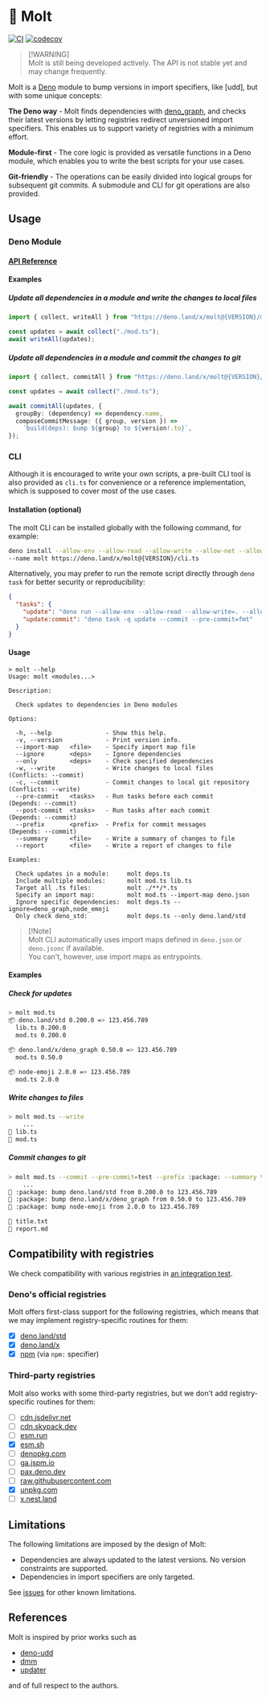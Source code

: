 # 🦕 Molt

[![CI](https://github.com/hasundue/molt/actions/workflows/ci.yml/badge.svg)](https://github.com/hasundue/molt/actions/workflows/ci.yml)
[![codecov](https://codecov.io/github/hasundue/molt/graph/badge.svg?token=NhpMdDRNxy)](https://codecov.io/github/hasundue/molt)

> [!WARNING]\
> Molt is still being developed actively. The API is not stable yet and may
> change frequently.

Molt is a [Deno] module to bump versions in import specifiers, like [udd], but
with some unique concepts:

**The Deno way** - Molt finds dependencies with [deno_graph], and checks their
latest versions by letting registries redirect unversioned import specifiers.
This enables us to support variety of registries with a minimum effort.

**Module-first** - The core logic is provided as versatile functions in a Deno
module, which enables you to write the best scripts for your use cases.

**Git-friendly** - The operations can be easily divided into logical groups for
subsequent git commits. A submodule and CLI for git operations are also
provided.

## Usage

### Deno Module

#### [API Reference](https://deno.land/x/molt/mod.ts)

#### Examples

##### Update all dependencies in a module and write the changes to local files

```ts
import { collect, writeAll } from "https://deno.land/x/molt@{VERSION}/mod.ts";

const updates = await collect("./mod.ts");
await writeAll(updates);
```

##### Update all dependencies in a module and commit the changes to git

```ts
import { collect, commitAll } from "https://deno.land/x/molt@{VERSION}/mod.ts";

const updates = await collect("./mod.ts");

await commitAll(updates, {
  groupBy: (dependency) => dependency.name,
  composeCommitMessage: ({ group, version }) =>
    `build(deps): bump ${group} to ${version!.to}`,
});
```

### CLI

Although it is encouraged to write your own scripts, a pre-built CLI tool is
also provided as `cli.ts` for convenience or a reference implementation, which
is supposed to cover most of the use cases.

#### Installation (optional)

The molt CLI can be installed globally with the following command, for example:

```sh
deno install --allow-env --allow-read --allow-write --allow-net --allow-run=git,deno\
--name molt https://deno.land/x/molt@{VERSION}/cli.ts
```

Alternatively, you may prefer to run the remote script directly through
`deno task` for better security or reproducibility:

```json
{
  "tasks": {
    "update": "deno run --allow-env --allow-read --allow-write=. --allow-run=git,deno --allow-net=deno.land https://deno.land/x/molt@{VERSION}/cli.ts ./**/*.ts",
    "update:commit": "deno task -q update --commit --pre-commit=fmt"
  }
}
```

#### Usage

```
> molt --help
Usage: molt <modules...>

Description:

  Check updates to dependencies in Deno modules

Options:

  -h, --help               - Show this help.                                              
  -v, --version            - Print version info.                                          
  --import-map   <file>    - Specify import map file                                      
  --ignore       <deps>    - Ignore dependencies                                          
  --only         <deps>    - Check specified dependencies                                 
  -w, --write              - Write changes to local files            (Conflicts: --commit)
  -c, --commit             - Commit changes to local git repository  (Conflicts: --write) 
  --pre-commit   <tasks>   - Run tasks before each commit            (Depends: --commit)  
  --post-commit  <tasks>   - Run tasks after each commit             (Depends: --commit)  
  --prefix       <prefix>  - Prefix for commit messages              (Depends: --commit)  
  --summary      <file>    - Write a summary of changes to file                           
  --report       <file>    - Write a report of changes to file                            

Examples:

  Check updates in a module:     molt deps.ts                               
  Include multiple modules:      molt mod.ts lib.ts                         
  Target all .ts files:          molt ./**/*.ts                             
  Specify an import map:         molt mod.ts --import-map deno.json         
  Ignore specific dependencies:  molt deps.ts --ignore=deno_graph,node_emoji
  Only check deno_std:           molt deps.ts --only deno.land/std
```

> [!Note]\
> Molt CLI automatically uses import maps defined in `deno.json` or `deno.jsonc`
> if available.\
> You can't, however, use import maps as entrypoints.

#### Examples

##### Check for updates

```sh
> molt mod.ts 
📦 deno.land/std 0.200.0 => 123.456.789
  lib.ts 0.200.0
  mod.ts 0.200.0

📦 deno.land/x/deno_graph 0.50.0 => 123.456.789
  mod.ts 0.50.0

📦 node-emoji 2.0.0 => 123.456.789
  mod.ts 2.0.0
```

##### Write changes to files

```sh
> molt mod.ts --write
    ...
💾 lib.ts
💾 mod.ts
```

##### Commit changes to git

```sh
> molt mod.ts --commit --pre-commit=test --prefix :package: --summary title.txt --report report.md
    ...
📝 :package: bump deno.land/std from 0.200.0 to 123.456.789
📝 :package: bump deno.land/x/deno_graph from 0.50.0 to 123.456.789
📝 :package: bump node-emoji from 2.0.0 to 123.456.789

📄 title.txt
📄 report.md
```

## Compatibility with registries

We check compatibility with various registries in
[an integration test](./test/integration/registries.ts).

### Deno's official registries

Molt offers first-class support for the following registries, which means that
we may implement registry-specific routines for them:

- [x] [deno.land/std](https://deno.land/std)
- [x] [deno.land/x](https://deno.land/x)
- [x] [npm](https://www.npmjs.com) (via `npm:` specifier)

### Third-party registries

Molt also works with some third-party registries, but we don't add
registry-specific routines for them:

- [ ] [cdn.jsdelivr.net](https://cdn.jsdelivr.net)
- [ ] [cdn.skypack.dev](https://cdn.skypack.dev)
- [ ] [esm.run](https://esm.run)
- [x] [esm.sh](https://esm.sh)
- [ ] [denopkg.com](https://denopkg.com)
- [ ] [ga.jspm.io](https://ga.jspm.io)
- [ ] [pax.deno.dev](https://pax.deno.dev)
- [ ] [raw.githubusercontent.com](https://github.com)
- [x] [unpkg.com](https://unpkg.com)
- [ ] [x.nest.land](https://x.nest.land)

## Limitations

The following limitations are imposed by the design of Molt:

- Dependencies are always updated to the latest versions. No version constraints
  are supported.
- Dependencies in import specifiers are only targeted.

See [issues] for other known limitations.

## References

Molt is inspired by prior works such as

- [deno-udd](https://github.com/hayd/deno-udd)
- [dmm](https://github.com/drashland/dmm)
- [updater](https://github.com/deaddeno/updater)

and of full respect to the authors.

<!-- Links -->

[Deno]: https://deno.land
[deno_graph]: https://github.com/denoland/deno_graph
[deno]: https://github.com/hayd/deno-udd
[issues]: https://github.com/hasundue/molt/issues
